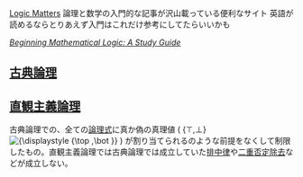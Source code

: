 [Logic Matters](https://www.logicmatters.net/)
論理と数学の入門的な記事が沢山載っている便利なサイト
英語が読めるならとりあえず入門はこれだけ参考にしてたらいいかも

 [_Beginning Mathematical Logic: A Study Guide_](https://www.logicmatters.net/resources/pdfs/LogicStudyGuide.pdf)

## [古典論理](https://ja.wikipedia.org/wiki/%E5%8F%A4%E5%85%B8%E8%AB%96%E7%90%86)

## [直観主義論理](https://ja.wikipedia.org/wiki/%E7%9B%B4%E8%A6%B3%E4%B8%BB%E7%BE%A9%E8%AB%96%E7%90%86)

古典論理での、全ての[論理式](https://ja.wikipedia.org/wiki/%E8%AB%96%E7%90%86%E5%BC%8F_(%E6%95%B0%E5%AD%A6) "論理式 (数学)")に真か偽の真理値 ( {⊤,⊥}![{\displaystyle \{\top ,\bot \}}](https://wikimedia.org/api/rest_v1/media/math/render/svg/02ccf58345b8b31d226065b4f07a6476b0ecc22e) ) が割り当てられるのような前提をなくして制限したもの。直観主義論理では古典論理では成立していた[排中律](https://ja.wikipedia.org/wiki/%E6%8E%92%E4%B8%AD%E5%BE%8B "排中律")や[二重否定除去](https://ja.wikipedia.org/wiki/%E4%BA%8C%E9%87%8D%E5%90%A6%E5%AE%9A%E9%99%A4%E5%8E%BB "二重否定除去")などが成立しない。



